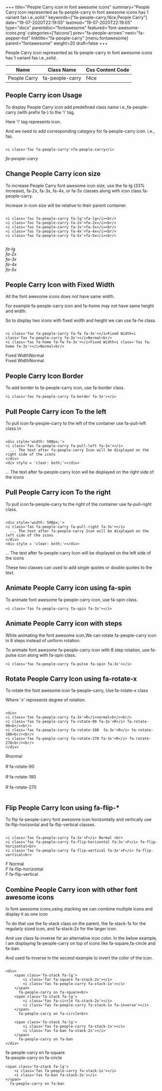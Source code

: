 +++
title="People Carry icon in font awesome icons"
summary="People Carry icon represented as fa-people-carry in font awesome icons has 1 variant fas i.e.,solid."
keywords=["fa-people-carry,f4ce,People Carry"]
date="19-07-2020T22:19:05"
lastmod="19-07-2020T22:19:05"
type="docs"
parentdoc="fontawesome"
featured='font-awesome-icons.png'
categories=['faicons']
prev="fa-people-arrows"
next="fa-pepper-hot"
linktitle="fa-people-carry"
[menu.fontawesome]
parent="fontawesome"
weight=20
draft=false
+++


People Carry icon represented as fa-people-carry in font awesome icons has 1 variant fas i.e.,solid.

<div class='table-responsive'><table class='table'><thead><tr><th>Name</th><th>Class Name</th><th>Css Content Code</th></tr></thead><tbody><tr><td>People Carry</td><td>fa-people-carry</td><td>f4ce</td></tr></tbody></table></div>



## People Carry icon Usage

To display People Carry icon add predefined class name i.e.,fa-people-carry (with prefix fa-) to the 'i' tag.

Here 'i' tag represents icon.

And we need to add corresponding category for fa-people-carry icon. i.e., fas.


```

<i class='fas fa-people-carry'>fa-people-carry</i>
```

<i class='fas fa-people-carry'>fa-people-carry</i>




## Change People Carry icon size
To increase People Carry font awesome icon size, use the fa-lg (33% increase), fa-2x, fa-3x, fa-4x, or fa-5x classes along with icon class fa-people-carry.

Increase in icon size will be relative to their parent container. 

```

<i class='fas fa-people-carry fa-lg'>fa-lg</i><br/>
<i class='fas fa-people-carry fa-2x'>fa-2x</i><br/>
<i class='fas fa-people-carry fa-3x'>fa-3x</i><br/>
<i class='fas fa-people-carry fa-4x'>fa-4x</i><br/>
<i class='fas fa-people-carry fa-5x'>fa-5x</i><br/>
            
```

<i class='fas fa-people-carry fa-lg'>fa-lg</i><br/>
<i class='fas fa-people-carry fa-2x'>fa-2x</i><br/>
<i class='fas fa-people-carry fa-3x'>fa-3x</i><br/>
<i class='fas fa-people-carry fa-4x'>fa-4x</i><br/>
<i class='fas fa-people-carry fa-5x'>fa-5x</i><br/>
            



## People Carry Icon with Fixed Width 

All the font awesome icons does not have same width.

For example fa-people-carry icon and fa-home may not have same height and width.

So to display two icons with fixed width and height we can use fa-fw class.


```

<i class='fas fa-people-carry fa-fw fa-3x'></i>Fixed Width<i class='fas fa-people-carry fa-3x'></i>Normal<br/>
<i class='fas fa-home fa-fw fa-3x'></i>Fixed Width<i class='fas fa-home fa-3x'></i>Normal<br/>
```

<i class='fas fa-people-carry fa-fw fa-3x'></i>Fixed Width<i class='fas fa-people-carry fa-3x'></i>Normal<br/>
<i class='fas fa-home fa-fw fa-3x'></i>Fixed Width<i class='fas fa-home fa-3x'></i>Normal<br/>



## People Carry Icon Border 

To add border to fa-people-carry icon, use fa-border class.


```
<i class='fas fa-people-carry fa-border fa-3x'></i>

```
<i class='fas fa-people-carry fa-border fa-3x'></i>





## Pull People Carry icon To the left

To pull icon fa-people-carry to the left of the container use fa-pull-left class.\n

```

<div style='width: 500px;'>
<i class='fas fa-people-carry fa-pull-left fa-3x'></i>
  ... The text after fa-people-carry Icon will be displayed on the right side of the icons
</div>
<div style = 'clear: both;'></div>
```

<div style='width: 500px;'>
<i class='fas fa-people-carry fa-pull-left fa-3x'></i>
  ... The text after fa-people-carry Icon will be displayed on the right side of the icons
</div>
<div style = 'clear: both;'></div>




## Pull People Carry icon To the right
To pull icon fa-people-carry to the right of the container use fa-pull-right class.

```

<div style='width: 500px;'>
<i class='fas fa-people-carry fa-pull-right fa-3x'></i>
  ... The text after fa-people-carry Icon will be displayed on the left side of the icons
</div>
<div style = 'clear: both;'></div>
```

<div style='width: 500px;'>
<i class='fas fa-people-carry fa-pull-right fa-3x'></i>
  ... The text after fa-people-carry Icon will be displayed on the left side of the icons
</div>
<div style = 'clear: both;'></div>

These two classes can used to add single quotes or double quotes to the text.


## Animate People Carry icon using fa-spin
To animate font awesome fa-people-carry icon, use fa-spin class.

```
<i class='fas fa-people-carry fa-spin fa-3x'></i>
```
<i class='fas fa-people-carry fa-spin fa-3x'></i>




## Animate People Carry icon with steps
While animating the font awesome icon,We can rotate fa-people-carry icon in 8 steps instead of uniform rotation.

To animate font awesome fa-people-carry icon with 8 step rotation, use fa-pulse icon along with fa-spin class.


```
<i class='fas fa-people-carry fa-pulse fa-spin fa-3x'></i>

```
<i class='fas fa-people-carry fa-pulse fa-spin fa-3x'></i>





## Rotate People Carry Icon using fa-rotate-x
To rotate the font awesome icon fa-people-carry, Use fa-rotate-x class

Where 'x' represents degree of rotation.


```

<div>
<i class='fas fa-people-carry fa-3x'>R</i>normal<br/><br/>
<i class='fas fa-people-carry fa-rotate-90 fa-3x'>R</i> fa-rotate-90<br/><br/> 
<i class='fas fa-people-carry fa-rotate-180  fa-3x'>R</i> fa-rotate-180<br/><br/> 
<i class='fas fa-people-carry fa-rotate-270 fa-3x'>R</i> fa-rotate-270<br/><br/>
</div>
```

<div>
<i class='fas fa-people-carry fa-3x'>R</i>normal<br/><br/>
<i class='fas fa-people-carry fa-rotate-90 fa-3x'>R</i> fa-rotate-90<br/><br/> 
<i class='fas fa-people-carry fa-rotate-180  fa-3x'>R</i> fa-rotate-180<br/><br/> 
<i class='fas fa-people-carry fa-rotate-270 fa-3x'>R</i> fa-rotate-270<br/><br/>
</div>




## Flip People Carry Icon using fa-flip-*
To flip fa-people-carry font awesome icon horizontally and vertically use fa-flip-horizontal and fa-flip-vertical classes. 

```

<i class='fas fa-people-carry fa-3x'>F</i> Normal <br>
<i class='fas fa-people-carry fa-flip-horizontal fa-3x'>F</i> fa-flip-horizontal<br>
<i class='fas fa-people-carry fa-flip-vertical fa-3x'>F</i> fa-flip-vertical<br>
```

<i class='fas fa-people-carry fa-3x'>F</i> Normal <br>
<i class='fas fa-people-carry fa-flip-horizontal fa-3x'>F</i> fa-flip-horizontal<br>
<i class='fas fa-people-carry fa-flip-vertical fa-3x'>F</i> fa-flip-vertical<br>




## Combine People Carry icon with other font awesome icons
In font awesome icons,using stacking we can combine multiple icons and display it as one icon 

To do that use the fa-stack class on the parent, the fa-stack-1x for the regularly sized icon, and fa-stack-2x for the larger icon.

And use class fa-inverse for an alternative icon color. 
In the below example, I am displaying fa-people-carry on top of icons like fa-square,fa-circle and fa-ban.

And used fa-inverse in the second example to invert the color of the icon.

```

<div>
    <span class='fa-stack fa-lg'>
        <i class='far fa-square fa-stack-2x'></i>
        <i class='fas fa-people-carry fa-stack-1x'></i>
    </span>
      fa-people-carry on fa-square<br>
    <span class='fa-stack fa-lg'>
        <i class='fas fa-circle fa-stack-2x'></i>
        <i class='fas fa-people-carry fa-stack-1x fa-inverse'></i>
    </span>
      fa-people-carry on fa-circle<br>

    <span class='fa-stack fa-lg'>
        <i class='fas fa-people-carry fa-stack-1x'></i>
        <i class='fas fa-ban fa-stack-2x'></i>
    </span>
      fa-people-carry on fa-ban
</div>
```

<div>
    <span class='fa-stack fa-lg'>
        <i class='far fa-square fa-stack-2x'></i>
        <i class='fas fa-people-carry fa-stack-1x'></i>
    </span>
      fa-people-carry on fa-square<br>
    <span class='fa-stack fa-lg'>
        <i class='fas fa-circle fa-stack-2x'></i>
        <i class='fas fa-people-carry fa-stack-1x fa-inverse'></i>
    </span>
      fa-people-carry on fa-circle<br>

    <span class='fa-stack fa-lg'>
        <i class='fas fa-people-carry fa-stack-1x'></i>
        <i class='fas fa-ban fa-stack-2x'></i>
    </span>
      fa-people-carry on fa-ban
</div>






